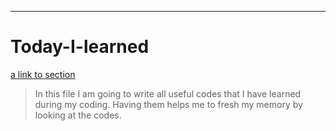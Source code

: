 ***
# Today-I-learned
[a link to section](f)
> In this file I am going to write all useful codes that I have learned during my coding. Having them helps me to fresh my memory by looking at the codes.

